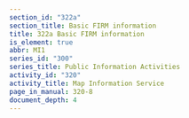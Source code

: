```yaml
---
section_id: "322a"
section_title: Basic FIRM information
title: 322a Basic FIRM information
is_element: true
abbr: MI1
series_id: "300"
series_title: Public Information Activities
activity_id: "320"
activity_title: Map Information Service
page_in_manual: 320-8
document_depth: 4
---
```


